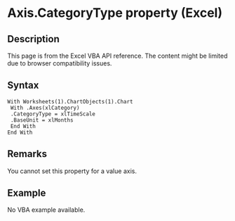 # Axis.CategoryType property (Excel)

## Description
This page is from the Excel VBA API reference. The content might be limited due to browser compatibility issues.

## Syntax
```vba
With Worksheets(1).ChartObjects(1).Chart 
 With .Axes(xlCategory) 
 .CategoryType = xlTimeScale 
 .BaseUnit = xlMonths 
 End With 
End With
```

## Remarks
You cannot set this property for a value axis.

## Example
No VBA example available.
